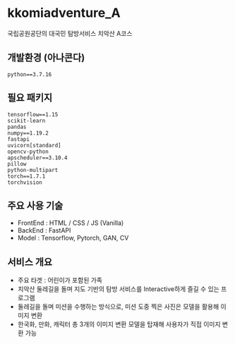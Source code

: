 # kkomiadventure_A
국립공원공단의 대국민 탐방서비스 치악산 A코스

## 개발환경 (아나콘다)
```
python==3.7.16
```

## 필요 패키지
```
tensorflow==1.15
scikit-learn
pandas
numpy==1.19.2
fastapi
uvicorn[standard]
opencv-python
apscheduler==3.10.4
pillow
python-multipart
torch==1.7.1
torchvision
```

## 주요 사용 기술
- FrontEnd : HTML / CSS / JS (Vanilla)
- BackEnd : FastAPI
- Model : Tensorflow, Pytorch, GAN, CV

## 서비스 개요
- 주요 타겟 : 어린이가 포함된 가족
- 치악산 둘레길을 돌며 지도 기반의 탐방 서비스를 Interactive하게 즐길 수 있는 프로그램
- 둘레길을 돌며 미션을 수행하는 방식으로, 미션 도중 찍은 사진은 모델을 활용해 이미지 변환
- 한국화, 만화, 캐릭터 총 3개의 이미지 변환 모델을 탑재해 사용자가 직접 이미지 변환 가능
